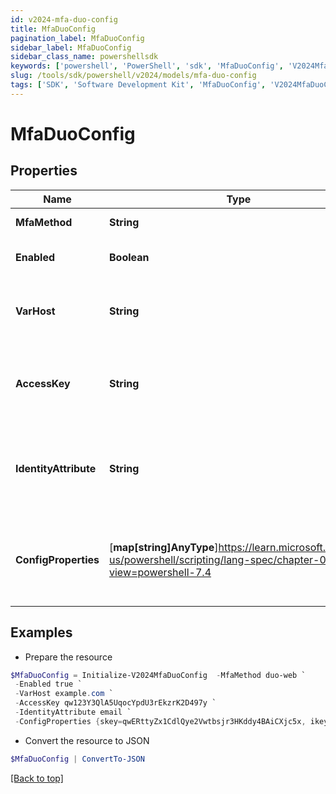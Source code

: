 ```yaml
---
id: v2024-mfa-duo-config
title: MfaDuoConfig
pagination_label: MfaDuoConfig
sidebar_label: MfaDuoConfig
sidebar_class_name: powershellsdk
keywords: ['powershell', 'PowerShell', 'sdk', 'MfaDuoConfig', 'V2024MfaDuoConfig'] 
slug: /tools/sdk/powershell/v2024/models/mfa-duo-config
tags: ['SDK', 'Software Development Kit', 'MfaDuoConfig', 'V2024MfaDuoConfig']
---
```



# MfaDuoConfig

## Properties

Name | Type | Description | Notes
------------ | ------------- | ------------- | -------------
**MfaMethod** | **String** | Mfa method name | [optional] 
**Enabled** | **Boolean** | If MFA method is enabled. | [optional] [default to $false]
**VarHost** | **String** | The server host name or IP address of the MFA provider. | [optional] 
**AccessKey** | **String** | The secret key for authenticating requests to the MFA provider. | [optional] 
**IdentityAttribute** | **String** | Optional. The name of the attribute for mapping IdentityNow identity to the MFA provider. | [optional] 
**ConfigProperties** | [**map[string]AnyType**]https://learn.microsoft.com/en-us/powershell/scripting/lang-spec/chapter-04?view=powershell-7.4 | A map with additional config properties for the given MFA method - duo-web. | [optional] 

## Examples

- Prepare the resource
```powershell
$MfaDuoConfig = Initialize-V2024MfaDuoConfig  -MfaMethod duo-web `
 -Enabled true `
 -VarHost example.com `
 -AccessKey qw123Y3QlA5UqocYpdU3rEkzrK2D497y `
 -IdentityAttribute email `
 -ConfigProperties {skey=qwERttyZx1CdlQye2Vwtbsjr3HKddy4BAiCXjc5x, ikey=Q123WE45R6TY7890ZXCV}
```

- Convert the resource to JSON
```powershell
$MfaDuoConfig | ConvertTo-JSON
```


[[Back to top]](#) 

